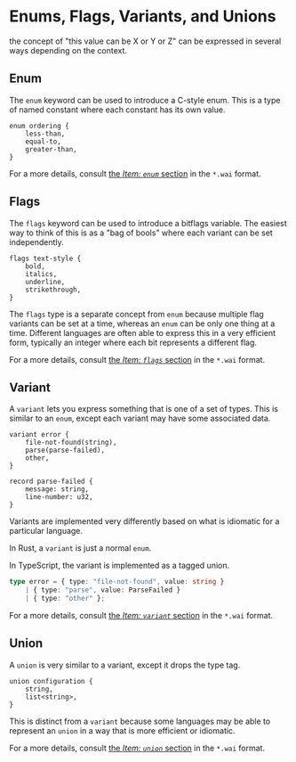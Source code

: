 # Enums, Flags, Variants, and Unions

the concept of "this value can be X or Y or Z" can be expressed in several ways
depending on the context.

## Enum

The `enum` keyword can be used to introduce a C-style enum. This is a type of
named constant where each constant has its own value.

```wai
enum ordering {
    less-than,
    equal-to,
    greater-than,
}
```

For a more details, consult [the *Item: `enum`* section][enum] in the `*.wai`
format.

## Flags

The `flags` keyword can be used to introduce a bitflags variable. The easiest
way to think of this is as a "bag of bools" where each variant can be set
independently.

```wai
flags text-style {
    bold,
    italics,
    underline,
    strikethrough,
}
```

The `flags` type is a separate concept from `enum` because multiple flag
variants can be set at a time, whereas an `enum` can be only one thing at a
time. Different languages are often able to express this in a very efficient
form, typically an integer where each bit represents a different flag.

For a more details, consult [the *Item: `flags`* section][flags] in the `*.wai`
format.

## Variant

A `variant` lets you express something that is one of a set of types. This is
similar to an `enum`, except each variant may have some associated data.

```wai
variant error {
    file-not-found(string),
    parse(parse-failed),
    other,
}

record parse-failed {
    message: string,
    line-number: u32,
}
```

Variants are implemented very differently based on what is idiomatic for a
particular language.

In Rust, a `variant` is just a normal `enum`.

In TypeScript, the variant is implemented as a tagged union.

```ts
type error = { type: "file-not-found", value: string }
    | { type: "parse", value: ParseFailed }
    | { type: "other" };
```

For a more details, consult [the *Item: `variant`* section][variant] in the
`*.wai` format.

## Union

A `union` is very similar to a variant, except it drops the type tag.

```wai
union configuration {
    string,
    list<string>,
}
```

This is distinct from a `variant` because some languages may be able to
represent an `union` in a way that is more efficient or idiomatic.

For a more details, consult [the *Item: `union`* section][union] in the
`*.wai` format.


[union]: https://github.com/wasmerio/wai/blob/main/WAI.md#item-union-variant-but-with-no-case-names
[enum]: https://github.com/wasmerio/wai/blob/main/WAI.md#item-union-variant-but-with-no-case-names
[variant]: https://github.com/wasmerio/wai/blob/main/WAI.md#item-variant-one-of-a-set-of-types
[flags]: https://github.com/wasmerio/wai/blob/main/WAI.md#item-flags-bag-of-bools
